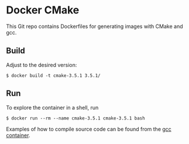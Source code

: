 # Docker CMake

This Git repo contains Dockerfiles for generating images with CMake and gcc.

## Build

Adjust to the desired version:

```
$ docker build -t cmake-3.5.1 3.5.1/
```

## Run

To explore the container in a shell, run
```
$ docker run --rm --name cmake-3.5.1 cmake-3.5.1 bash
```

Examples of how to compile source code can be found from the [gcc container](https://hub.docker.com/_/gcc/).
